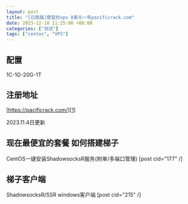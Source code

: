 ```yaml
---
layout: post
title: "[已跑路]便宜的vps 8美元一年pacificrack.com"
date: 2023-12-18 11:25:00 +08:00
categories: ["测试"]
tags: ["centos", "VPS"]
---
```


## 配置

1C-1G-20G-1T

注册地址
----

[https://pacificrack.com/][1]

2023.11.4日更新

现在最便宜的套餐
如何搭建梯子
------

CentOS一键安装ShadowsocksR服务(附单/多端口管理)
[post cid="177" /]

梯子客户端
-----

ShadowsocksR/SSR windows客户端
[post cid="215" /]
 

 [1]: https://pacificrack.com/portal/aff.php?aff=4213